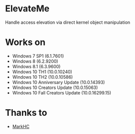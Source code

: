 # ElevateMe
Handle access elevation via direct kernel object manipulation

# Works on
+ Windows 7 SP1 (6.1.7601)
+ Windows 8 (6.2.9200)
+ Windows 8.1 (6.3.9600)
+ Windows 10 TH1 (10.0.10240)
+ Windows 10 TH2 (10.0.10586)
+ Windows 10 Anniversary Update (10.0.14393)
+ Windows 10 Creators Update (10.0.15063)
+ Windows 10 Fall Creators Update (10.0.16299.15)

# Thanks to
+ [MarkHC](https://github.com/MarkHC/)
